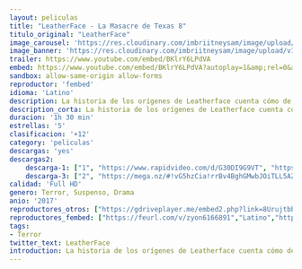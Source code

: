```yaml
---
layout: peliculas
title: "LeatherFace - La Masacre de Texas 8"
titulo_original: "LeatherFace"
image_carousel: 'https://res.cloudinary.com/imbriitneysam/image/upload/v1546125220/texas8-_poster-min.jpg'
image_banner: 'https://res.cloudinary.com/imbriitneysam/image/upload/v1546125221/texas8-banner-min.jpg'
trailer: https://www.youtube.com/embed/BKlrY6LPdVA
embed: https://www.youtube.com/embed/BKlrY6LPdVA?autoplay=1&amp;rel=0&amp;hd=1&border=0&wmode=opaque&enablejsapi=1&modestbranding=1&controls=1&showinfo=0
sandbox: allow-same-origin allow-forms
reproductor: 'fembed'
idioma: 'Latino'
description: La historia de los orígenes de Leatherface cuenta cómo de joven logra escapar de un psiquiátrico junto a cuatro compañeros. El grupo decide secuestrar en su huida a una joven enfermera, a la que llevarán en un infernal viaje en el que verán todo tipo de horrores mientras intentan escapar de Hal Hartman, un Ranger de Texas perturbado que busca venganza. 
description_corta: La historia de los orígenes de Leatherface cuenta cómo de joven logra escapar de un psiquiátrico junto a cuatro compañeros. El grupo decide secuestrar en su huida a una joven enfermera, a la que llevarán en un infernal viaje en...
duracion: '1h 30 min'
estrellas: '5'
clasificacion: '+12'
category: 'peliculas'
descargas: 'yes'
descargas2:
    descarga-1: ["1", "https://www.rapidvideo.com/d/G30DI9G9VT", "https://www.google.com/s2/favicons?domain=openload.co","OpenLoad","https://res.cloudinary.com/imbriitneysam/image/upload/v1541473684/mexico.png", "Latino", "Full HD"]
    descarga-3: ["2", "https://mega.nz/#!vG5hzCia!rrBv4BghGMwbJOiTLL5AZcS83z_UPksWaVI-xQc7N1A", "https://www.google.com/s2/favicons?domain=mega.nz","Mega","https://res.cloudinary.com/imbriitneysam/image/upload/v1541473684/mexico.png", "Latino", "Full HD"]
calidad: 'Full HD'
genero: Terror, Suspenso, Drama
anio: '2017'
reproductores_otros: ["https://gdriveplayer.me/embed2.php?link=8UrujtbbyGC2XlFZ2sXU7gH4PaJkSEmG70PBKAdiZWDJ0QG4mRFnisP%252B7TIFXSt6LO4YWAFqly6ngI4z5%252BmoX7Xk1YPaLdyw2Gp1QIQrSZ%252B7tIgVk4lbvSB6pitBtl9vk3ydwR%252FwJjm3s66ePlw8BUhnOCwh5GvIFw1E9xGBTMrK6l8syqQv96bS%252FR87lKTwv3EyqCo%252Bi97CW2hUJlC7DI","Latino","https://gdriveplayer.me/embed2.php?link=MAWTOBqWaZuca8ksty%252FOAAysHI2sY6hO0d8iSfMyLKqsexIFF%252BBwu9PMSIjra5uykrjTVP%252BKvmi%252B1EzgjZJcjg4CrdhsJtLtvh7PR73vU7Zi8E38OzeUE2ZFmKESZ8lhxRGmNrNEQ6Pbobxx2aHmH4rp0fDR2%252BDMkgfBrpIhe%252FiDycxxtL1fmFAXjaYTYRd9asJHxHixiEFmhaWsSqTHSs","Latino","https://www.zembed.to/public/dist/asteroid.html?id=ccfe0aae5f812eb6e5ede3314d6ed2a8&title=Leatherface","Latino"]
reproductores_fembed: ["https://feurl.com/v/zyon6166891","Latino","https://feurl.com/v/ryjplbep-y67w88","Latino"]
tags:
- Terror
twitter_text: LeatherFace
introduction: La historia de los orígenes de Leatherface cuenta cómo de joven logra escapar de un psiquiátrico junto a cuatro compañeros. El grupo decide secuestrar en su huida a una joven enfermera, a la que llevarán en un infernal viaje en..
---
```



 







